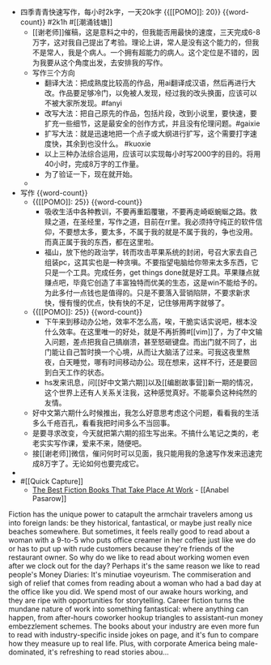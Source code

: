 - 四季青青快速写作，每小时2k字，一天20k字 {{[[POMO]]: 20}} {{word-count}} #2k1h #[[潮涌钱塘]]
    - [[谢老师]]催稿，这是意料之中的，但我能否用最快的速度，三天完成6-8万字，这对我自己提出了考验。理论上讲，常人是没有这个能力的，但我不是常人，我是个病人。一个拥有超能力的病人。这个定位是不错的，因为我要从这个角度出发，去安排我的写作。
    - 写作三个方向
        - 翻译大法：把成熟度比较高的作品，用ai翻译成汉语，然后再进行大改。作品要足够冷门，以免被人发现，经过我的改头换面，应该可以不被大家所发现。#fanyi
        - 改写大法：把自己原先的作品，包括片段，改到小说里，要快速，要扩充一些细节，这是最安全的创作方式，并且没有伦理问题。#gaixie
        - 扩写大法：就是迅速地把一个点子或大纲进行扩写，这个需要打字速度快，其余到也没什么。 #kuoxie
        - 以上三种办法综合运用，应该可以实现每小时写2000字的目的。将用40小时，完成8万字的工作量。
        - 为了验证一下，现在就开始。
    - 
- 写作 {{word-count}}
    - {{[[POMO]]: 25}} {{word-count}}
        - 吸收生活中各种教训，不要再重蹈覆辙，不要再走崎岖蜿蜒之路。救赎之道，在圣经里，写作之道，目前在rr里。我必须持守纯正的软件信仰，不要想太多，要太多，不属于我的就是不属于我的，争也没用。而真正属于我的东西，都在这里啦。
        - 福山，放下他的政治学，转而攻击苹果系统的封闭，号召大家去自己组装pc，这其实也是一种贪嗔。不要指望电脑给你带来太多东西，它只是一个工具。完成任务，get things done就是好工具。苹果赚点就赚点吧，毕竟它创造了丰富独特而优美的生态，这是win不能给予的。为此多付一点钱也是值得的。只是不要落入营销陷阱，不要求新求快，慢有慢的优点，快有快的不足，记住够用两字就够了。
    - {{[[POMO]]: 25}} {{word-count}}
        - 下午来到移动办公地，效率不怎么高，唉，干脆实话实说吧，根本没什么效率。在这里唯一的好处，就是不再折腾#[[vim]]了，为了中文输入问题，差点把我自己搞崩溃，甚至怒砸键盘。而出门就不同了，出门能让自己暂时换一个心境，从而让大脑活了过来。可我这夜里熬夜，白天睡觉，哪有时间移动办公。现在想来，这样不行，还是要回到白天工作的状态。
        - hs发来讯息，问[[好中文第六期]]以及[[编剧故事营]]新一期的情况，这个世界上还有人关系关注我，这种感觉真好。不能辜负这种纯然的友情。
    - 好中文第六期什么时候推出，我怎么好意思考虑这个问题，看看我的生活多么千疮百孔，看看我把时间多么不当回事。
    - 是要寻求改变，今天就把第六期的招生写出来。不搞什么笔记之类的，老老实实写作课，爱来不来，随便吧。
    - 接[[谢老师]]微信，催问何时可以见面，我只能用我的急速写作发来迅速完成8万字了。无论如何也要完成它。
- 
- #[[Quick Capture]]
    - [The Best Fiction Books That Take Place At Work](https://www.refinery29.com/en-us/best-career-fiction-books) - [[Anabel Pasarow]] 


Fiction has the unique power to catapult the armchair travelers among us into foreign lands: be they historical, fantastical, or maybe just really nice beaches somewhere. But sometimes, it feels really good to read about a woman with a 9-to-5 who puts office creamer in her coffee just like we do or has to put up with rude customers because they're friends of the restaurant owner.
So why do we like to read about working women even after we clock out for the day? Perhaps it's the same reason we like to read people's Money Diaries: It's minutiae voyeurism. The commiseration and sigh of relief that comes from reading about a woman who had a bad day at the office like you did. We spend most of our awake hours working, and they are ripe with opportunities for storytelling. Career fiction turns the mundane nature of work into something fantastical: where anything can happen, from after-hours coworker hookup triangles to assistant-run money embezzlement schemes. The books about your industry are even more fun to read with industry-specific inside jokes on page, and it's fun to compare how they measure up to real life.
Plus, with corporate America being male-dominated, it's refreshing to read stories abou...


